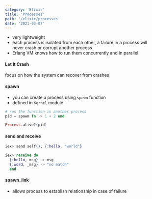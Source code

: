 ```yaml
---
category: 'Elixir'
title: 'Processes'
path: '/elixir/processes'
date: '2021-03-07'
---
```


- very lightweight
- each process is isolated from each other, a failure in a process will never crash or corrupt another process
- Erlang VM knows how to run them concurrently and in parallel

#### Let It Crash

focus on how the system can recover from crashes

#### spawn

- you can create a process using `spawn` function
- defined in `Kernel` module

```elixir
# run the function in another process
pid = spawn fn -> 1 + 2 end

Process.alive?(pid)
```

#### send and receive

```elixir
iex> send self(), {:hello, "world"}

iex> receive do
  {:hello, msg} -> msg
  {:word, _msg} -> "no match"
  end
```

#### spawn_link

- allows process to establish relationship in case of failure
